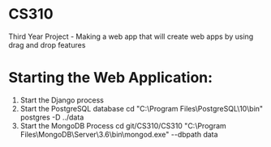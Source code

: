 # CS310
Third Year Project - Making a web app that will create web apps by using drag and drop features

# Starting the Web Application:
1. Start the Django process
2. Start the PostgreSQL database
  cd "C:\Program Files\PostgreSQL\10\bin"
  postgres -D ../data
3. Start the MongoDB Process
  cd git/CS310/CS310
  "C:\Program Files\MongoDB\Server\3.6\bin\mongod.exe" --dbpath data

